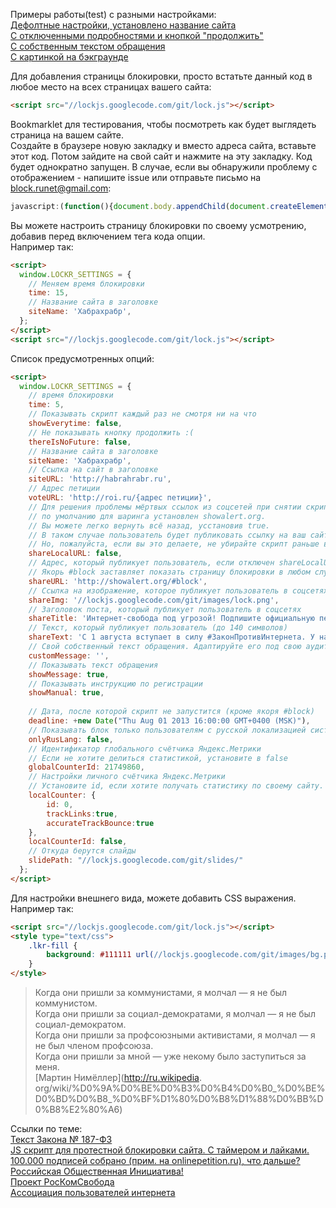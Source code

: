 Примеры работы(test) с разными настройками:   
[Дефолтные настройки, установлено название сайта](http://showalert.org)  
[С отключенными подробностями и кнопкой "продолжить"](http://showalert.org/macro.html)  
[С собственным текстом обращения](http://showalert.org/custom.html)  
[С картинкой на бэкграунде](http://showalert.org/bgimage.html)

Для добавления страницы блокировки, просто встатьте данный код в любое место на всех страницах вашего сайта:

```html
<script src="//lockjs.googlecode.com/git/lock.js"></script>
```
  
  
Bookmarklet для тестирования, чтобы посмотреть как будет выглядеть страница на вашем сайте.  
Создайте в браузере новую закладку и вместо адреса сайта, вставьте этот код. Потом зайдите на свой сайт и нажмите на эту закладку. Код будет однократно запущен. В случае, если вы обнаружили проблему с отображением - напишите issue или отправьте письмо на block.runet@gmail.com:
```js
javascript:(function(){document.body.appendChild(document.createElement('script')).src='//lockjs.googlecode.com/git/lock.js';})();
````
  

Вы можете настроить страницу блокировки по своему усмотрению, добавив перед включением тега кода опции.  
Например так:
```html
<script>
  window.LOCKR_SETTINGS = {
    // Меняем время блокировки
    time: 15, 
    // Название сайта в заголовке
    siteName: 'Хабрахрабр',
  };
</script>
<script src="//lockjs.googlecode.com/git/lock.js"></script>
```
  

Список предусмотренных опций:
```html
<script>
  window.LOCKR_SETTINGS = {
    // время блокировки
    time: 5, 
    // Показывать скрипт каждый раз не смотря ни на что
    showEverytime: false,
    // Не показывать кнопку продолжить :(
    thereIsNoFuture: false,
    // Название сайта в заголовке
    siteName: 'Хабрахрабр',
    // Ссылка на сайт в заголовке
    siteURL: 'http://habrahrabr.ru',
    // Адрес петиции
    voteURL: 'http://roi.ru/{адрес петиции}',
	// Для решения проблемы мёртвых ссылок из соцсетей при снятии скрипта, теперь
    // по умолчанию для шаринга установлен showalert.org. 
    // Вы можете легко вернуть всё назад, усстановив true. 
    // В таком случае пользователь будет публиковать ссылку на ваш сайт
    // Но, пожалуйста, если вы это делаете, не убирайте скрипт раньше времени.
    shareLocalURL: false,
    // Адрес, который публикует пользователь, если отключен shareLocalURL  
    // Якорь #block заставляет показать страницу блокировки в любом случае
    shareURL: 'http://showalert.org/#block',  
    // Ссылка на изображение, которое публикует пользователь в соцсетях
    shareImg: '//lockjs.googlecode.com/git/images/lock.png',
    // Заголовок поста, который публикует пользователь в соцсетях
    shareTitle: 'Интернет-свобода под угрозой! Подпишите официальную петицию!',
    // Текст, который публикует пользователь (до 140 символов)
  	shareText: 'С 1 августа вступает в силу #ЗаконПротивИнтернета. У нас есть возможность остановить его. Важен каждый голос!',
    // Свой собственный текст обращения. Адаптируйте его под свою аудиторию.
    customMessage: '',
    // Показывать текст обращения
    showMessage: true,
    // Показывать инструкцию по регистрации
    showManual: true,
    
    // Дата, после которой скрипт не запустится (кроме якоря #block)
    deadline: +new Date("Thu Aug 01 2013 16:00:00 GMT+0400 (MSK)"),
    // Показывать блок только пользователям с русской локализацией системы/браузера (не рекомендуется)
    onlyRusLang: false,
	// Идентификатор глобального счётчика Яндекс.Метрики
	// Если не хотите делиться статистикой, установите в false
	globalCounterId: 21749860,
	// Настройки личного счётчика Яндекс.Метрики
	// Установите id, если хотите получать статистику по своему сайту.
	localCounter: {
		id: 0,
		trackLinks:true,
		accurateTrackBounce:true
	},
    localCounterId: false,
    // Откуда берутся слайды
    slidePath: "//lockjs.googlecode.com/git/slides/"
  };
</script>
```
  

Для настройки внешнего вида, можете добавить CSS выражения.
Например так:
```html
<script src="//lockjs.googlecode.com/git/lock.js"></script>
<style type="text/css">
	.lkr-fill {
		background: #111111 url(//lockjs.googlecode.com/git/images/bg.png) repeat-x;
	}
</style>
```
  
  
>Когда они пришли за коммунистами, я молчал — я не был коммунистом.  
Когда они пришли за социал-демократами, я молчал — я не был социал-демократом.  
Когда они пришли за профсоюзными активистами, я молчал — я не был членом профсоюза.  
Когда они пришли за мной — уже некому было заступиться за меня.  
[Мартин Нимёллер](http://ru.wikipedia.  org/wiki/%D0%9A%D0%BE%D0%B3%D0%B4%D0%B0_%D0%BE%D0%BD%D0%B8_%D0%BF%D1%80%D0%B8%D1%88%D0%BB%D0%B8%E2%80%A6)
  
  
  
  
Ссылки по теме:  
[Текст Закона № 187-ФЗ](http://base.consultant.ru/cons/cgi/online.cgi?req=doc;base=LAW;n=148497)  
[JS скрипт для протестной блокировки сайта. C таймером и лайками.](http://habrahabr.ru/post/185174/)  
[100.000 подписей собрано (прим. на onlinepetition.ru), что дальше? Российская Общественная Инициатива!](http://habrahabr.ru/post/185554/)  
[Проект РосКомСвобода](http://rublacklist.net/)  
[Ассоциация пользователей интернета](http://freerunet.ru/)  
